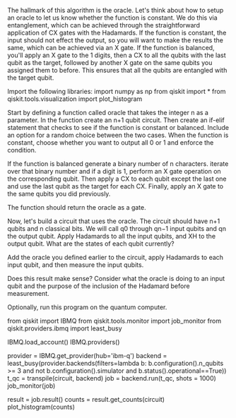 The hallmark of this algorithm is the oracle. Let's think about how to setup an oracle to let us know whether the function is constant. We do this via entanglement, which can be achieved through the straightforward application of CX gates with the Hadamards. If the function is constant, the input should not effect the output, so you will want to make the results the same, which can be achieved via an X gate. If the function is balanced, you'll apply an X gate to the 1 digits, then a CX to all the qubits with the last qubit as the target, followed by another X gate on the same qubits you assigned them to before. This ensures that all the qubits are entangled with the target qubit.

Import the following libraries:
import numpy as np
from qiskit import *
from qiskit.tools.visualization import plot_histogram

Start by defining a function called oracle that takes the integer n as a parameter. In the function create an n+1 qubit circuit. Then create an if-elif statement that checks to see if the function is constant or balanced. Include an option for a random choice between the two cases. When the function is constant, choose whether you want to output all 0 or 1 and enforce the condition.

If the function is balanced generate a binary number of n characters. iterate over that binary number and if a digit is 1, perform an X gate operation on the corresponding qubit. Then apply a CX to each qubit except the last one and use the last qubit as the target for each CX. Finally, apply an X gate to the same qubits you did previously.

The function should return the oracle as a gate.

Now, let's build a circuit that uses the oracle. The circuit should have n+1 qubits and n classical bits. We will call q0 through qn−1 input qubits and qn
the output qubit. Apply Hadamards to all the input qubits, and XH to the output qubit. What are the states of each qubit currently?

Add the oracle you defined earlier to the circuit, apply Hadamards to each input qubit, and then measure the input qubits.

Does this result make sense? Consider what the oracle is doing to an input qubit and the purpose of the inclusion of the Hadamard before measurement.

Optionally, run this program on the quantum computer.

from qiskit import IBMQ
from qiskit.tools.monitor import job_monitor
from qiskit.providers.ibmq import least_busy

IBMQ.load_account()
IBMQ.providers()

provider = IBMQ.get_provider(hub='ibm-q')
backend = least_busy(provider.backends(filters=lambda b: b.configuration().n_qubits >= 3 and
                                   not b.configuration().simulator and b.status().operational==True))
t_qc = transpile(circuit, backend)
job = backend.run(t_qc, shots = 1000)
job_monitor(job)

result = job.result()
counts = result.get_counts(circuit)
plot_histogram(counts)
